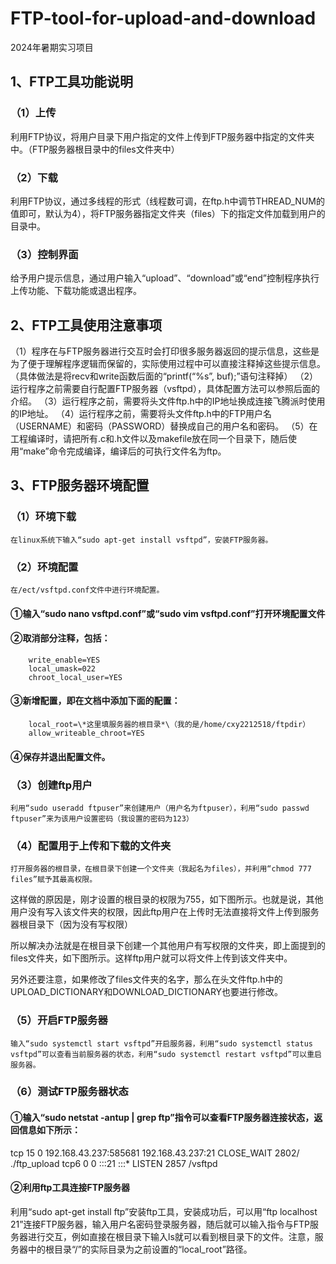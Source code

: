 # FTP-tool-for-upload-and-download
2024年暑期实习项目

## 1、FTP工具功能说明
### （1）上传
利用FTP协议，将用户目录下用户指定的文件上传到FTP服务器中指定的文件夹中。（FTP服务器根目录中的files文件夹中）
### （2）下载
利用FTP协议，通过多线程的形式（线程数可调，在ftp.h中调节THREAD_NUM的值即可，默认为4），将FTP服务器指定文件夹（files）下的指定文件加载到用户的目录中。
### （3）控制界面
给予用户提示信息，通过用户输入“upload”、“download”或“end”控制程序执行上传功能、下载功能或退出程序。
## 2、FTP工具使用注意事项
（1）程序在与FTP服务器进行交互时会打印很多服务器返回的提示信息，这些是为了便于理解程序逻辑而保留的，实际使用过程中可以直接注释掉这些提示信息。（具体做法是将recv和write函数后面的“printf(“%s”, buf);”语句注释掉）
（2）运行程序之前需要自行配置FTP服务器（vsftpd），具体配置方法可以参照后面的介绍。
（3）运行程序之前，需要将头文件ftp.h中的IP地址换成连接飞腾派时使用的IP地址。
（4）运行程序之前，需要将头文件ftp.h中的FTP用户名（USERNAME）和密码（PASSWORD）替换成自己的用户名和密码。
（5）在工程编译时，请把所有.c和.h文件以及makefile放在同一个目录下，随后使用“make”命令完成编译，编译后的可执行文件名为ftp。
## 3、FTP服务器环境配置
### （1）环境下载
	在linux系统下输入“sudo apt-get install vsftpd”，安装FTP服务器。
### （2）环境配置
	在/ect/vsftpd.conf文件中进行环境配置。
#### ①输入“sudo nano vsftpd.conf”或“sudo vim vsftpd.conf”打开环境配置文件
#### ②取消部分注释，包括：
		write_enable=YES
		local_umask=022
		chroot_local_user=YES
#### ③新增配置，即在文档中添加下面的配置：
		local_root=\*这里填服务器的根目录*\（我的是/home/cxy2212518/ftpdir）
		allow_writeable_chroot=YES
#### ④保存并退出配置文件。
### （3）创建ftp用户
	利用“sudo useradd ftpuser”来创建用户（用户名为ftpuser），利用“sudo passwd ftpuser”来为该用户设置密码（我设置的密码为123）
### （4）配置用于上传和下载的文件夹
	打开服务器的根目录，在根目录下创建一个文件夹（我起名为files），并利用“chmod 777 files”赋予其最高权限。
这样做的原因是，刚才设置的根目录的权限为755，如下图所示。也就是说，其他用户没有写入该文件夹的权限，因此ftp用户在上传时无法直接将文件上传到服务器根目录下（因为没有写权限）
 
所以解决办法就是在根目录下创建一个其他用户有写权限的文件夹，即上面提到的files文件夹，如下图所示。这样ftp用户就可以将文件上传到该文件夹中。
 
另外还要注意，如果修改了files文件夹的名字，那么在头文件ftp.h中的UPLOAD_DICTIONARY和DOWNLOAD_DICTIONARY也要进行修改。
### （5）开启FTP服务器
	输入“sudo systemctl start vsftpd”开启服务器，利用“sudo systemctl status vsftpd”可以查看当前服务器的状态，利用“sudo systemctl restart vsftpd”可以重启服务器。
### （6）测试FTP服务器状态
#### ①输入“sudo netstat -antup | grep ftp”指令可以查看FTP服务器连接状态，返回信息如下所示：
tcp 15 0 192.168.43.237:585681 192.168.43.237:21 CLOSE_WAIT  2802/ ./ftp_upload
tcp6 0 0 :::21                :::*                    LISTEN  2857 /vsftpd
#### ②利用ftp工具连接FTP服务器
利用“sudo apt-get install ftp”安装ftp工具，安装成功后，可以用“ftp localhost 21”连接FTP服务器，输入用户名密码登录服务器，随后就可以输入指令与FTP服务器进行交互，例如直接在根目录下输入ls就可以看到根目录下的文件。注意，服务器中的根目录“/”的实际目录为之前设置的“local_root”路径。
